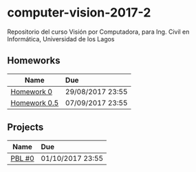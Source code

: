 # computer-vision-2017-2
Repositorio del curso Visión por Computadora, para Ing. Civil en Informática, Universidad de los Lagos


## Homeworks
| Name        | Due        
| ------------- |:-------------
| [Homework 0](homeworks/0/) | 29/08/2017 23:55
| [Homework 0.5](homeworks/0.5/) | 07/09/2017 23:55

## Projects
| Name        | Due        
| ------------- |:-------------
| [PBL #0](projects/0/) | 01/10/2017 23:55

